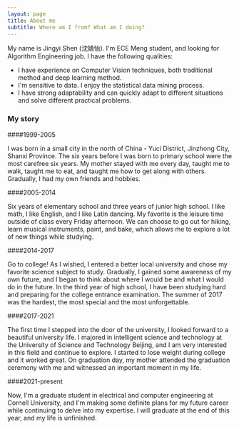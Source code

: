 ```yaml
---
layout: page
title: About me
subtitle: Where am I from? What am I doing?
---
```


My name is Jingyi Shen (沈婧怡). I'm ECE Meng student, and looking for Algorithm Engineering job. I have the following qualities:

- I have experience on Computer Vision techniques, both traditional method and deep learning method.
- I'm sensitive to data. I enjoy the statistical data mining process.
- I have strong adaptability and can quickly adapt to different situations and solve different practical problems.


### My story

####1999-2005

I was born in a small city in the north of China - Yuci District, Jinzhong City, Shanxi Province. The six years before I was born to primary school were the most carefree six years. My mother stayed with me every day, taught me to walk, taught me to eat, and taught me how to get along with others. Gradually, I had my own friends and hobbies.

####2005-2014

Six years of elementary school and three years of junior high school. I like math, I like English, and I like Latin dancing. My favorite is the leisure time outside of class every Friday afternoon. We can choose to go out for hiking, learn musical instruments, paint, and bake, which allows me to explore a lot of new things while studying.

####2014-2017

Go to college! As I wished, I entered a better local university and chose my favorite science subject to study. Gradually, I gained some awareness of my own future, and I began to think about where I would be and what I would do in the future. In the third year of high school, I have been studying hard and preparing for the college entrance examination. The summer of 2017 was the hardest, the most special and the most unforgettable.

####2017-2021

The first time I stepped into the door of the university, I looked forward to a beautiful university life. I majored in intelligent science and technology at the University of Science and Technology Beijing, and I am very interested in this field and continue to explore. I started to lose weight during college and it worked great. On graduation day, my mother attended the graduation ceremony with me and witnessed an important moment in my life.

####2021-present

Now, I'm a graduate student in electrical and computer engineering at Cornell University, and I'm making some definite plans for my future career while continuing to delve into my expertise. I will graduate at the end of this year, and my life is unfinished.